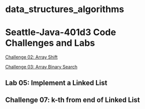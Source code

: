 # data_structures_algorithms
# Seattle-Java-401d3 Code Challenges and Labs

<a href="https://github.com/JessZuchowski/data_structures_algorithms/blob/master/src/README.md">Challenge 02: Array Shift</a>

<a href ="https://github.com/JessZuchowski/data_structures_algorithms/blob/master/src/main/README03.md">Challenge 03: Array Binary Search</a>

## Lab 05: Implement a Linked List

## Challenge 07: k-th from end of Linked List
